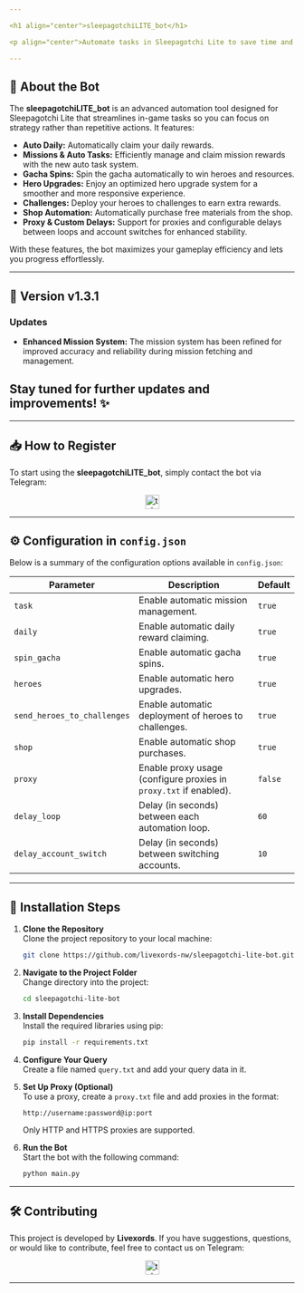 ```yaml
---

<h1 align="center">sleepagotchiLITE_bot</h1>

<p align="center">Automate tasks in Sleepagotchi Lite to save time and boost your gameplay!</p>

---
```


## 🚀 About the Bot

The **sleepagotchiLITE_bot** is an advanced automation tool designed for Sleepagotchi Lite that streamlines in-game tasks so you can focus on strategy rather than repetitive actions. It features:

- **Auto Daily:** Automatically claim your daily rewards.
- **Missions & Auto Tasks:** Efficiently manage and claim mission rewards with the new auto task system.
- **Gacha Spins:** Spin the gacha automatically to win heroes and resources.
- **Hero Upgrades:** Enjoy an optimized hero upgrade system for a smoother and more responsive experience.
- **Challenges:** Deploy your heroes to challenges to earn extra rewards.
- **Shop Automation:** Automatically purchase free materials from the shop.
- **Proxy & Custom Delays:** Support for proxies and configurable delays between loops and account switches for enhanced stability.

With these features, the bot maximizes your gameplay efficiency and lets you progress effortlessly.

---

## 🌟 **Version v1.3.1**

### **Updates**

- **Enhanced Mission System:** The mission system has been refined for improved accuracy and reliability during mission fetching and management.

## Stay tuned for further updates and improvements! ✨

---

## 📥 **How to Register**

To start using the **sleepagotchiLITE_bot**, simply contact the bot via Telegram:

<div align="center">
  <a href="https://t.me/sleepagotchiLITE_bot/game?startapp=72633a35343338323039363434" target="_blank">
    <img src="https://img.shields.io/static/v1?message=sleepagotchiLITE_bot&logo=telegram&label=&color=2CA5E0&logoColor=white&labelColor=&style=for-the-badge" height="25" alt="telegram logo" />
  </a>
</div>

---

## ⚙️ **Configuration in `config.json`**

Below is a summary of the configuration options available in `config.json`:

| **Parameter**               | **Description**                                                   | **Default** |
| --------------------------- | ----------------------------------------------------------------- | ----------- |
| `task`                      | Enable automatic mission management.                              | `true`      |
| `daily`                     | Enable automatic daily reward claiming.                           | `true`      |
| `spin_gacha`                | Enable automatic gacha spins.                                     | `true`      |
| `heroes`                    | Enable automatic hero upgrades.                                   | `true`      |
| `send_heroes_to_challenges` | Enable automatic deployment of heroes to challenges.              | `true`      |
| `shop`                      | Enable automatic shop purchases.                                  | `true`      |
| `proxy`                     | Enable proxy usage (configure proxies in `proxy.txt` if enabled). | `false`     |
| `delay_loop`                | Delay (in seconds) between each automation loop.                  | `60`        |
| `delay_account_switch`      | Delay (in seconds) between switching accounts.                    | `10`        |

---

## 📖 **Installation Steps**

1. **Clone the Repository**  
   Clone the project repository to your local machine:

   ```bash
   git clone https://github.com/livexords-nw/sleepagotchi-lite-bot.git
   ```

2. **Navigate to the Project Folder**  
   Change directory into the project:

   ```bash
   cd sleepagotchi-lite-bot
   ```

3. **Install Dependencies**  
   Install the required libraries using pip:

   ```bash
   pip install -r requirements.txt
   ```

4. **Configure Your Query**  
   Create a file named `query.txt` and add your query data in it.

5. **Set Up Proxy (Optional)**  
   To use a proxy, create a `proxy.txt` file and add proxies in the format:

   ```
   http://username:password@ip:port
   ```

   Only HTTP and HTTPS proxies are supported.

6. **Run the Bot**  
   Start the bot with the following command:

   ```bash
   python main.py
   ```

---

## 🛠️ **Contributing**

This project is developed by **Livexords**. If you have suggestions, questions, or would like to contribute, feel free to contact us on Telegram:

<div align="center">
  <a href="https://t.me/livexordsscript" target="_blank">
    <img src="https://img.shields.io/static/v1?message=Livexords&logo=telegram&label=&color=2CA5E0&logoColor=white&labelColor=&style=for-the-badge" height="25" alt="telegram logo" />
  </a>
</div>

---
